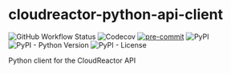 # cloudreactor-python-api-client

![GitHub Workflow Status](https://img.shields.io/github/workflow/status/CloudReactor/cloudreactor-python-api-client/CI)
![Codecov](https://img.shields.io/codecov/c/github/CloudReactor/cloudreactor-python-api-client)
[![pre-commit](https://img.shields.io/badge/pre--commit-enabled-brightgreen?logo=pre-commit&logoColor=white)](https://github.com/pre-commit/pre-commit)
![PyPI](https://img.shields.io/pypi/v/cloudreactor-python-api-client)
![PyPI - Python Version](https://img.shields.io/pypi/pyversions/cloudreactor-python-api-client)
![PyPI - License](https://img.shields.io/pypi/l/!%5BPyPI%5D(https://img.shields.io/pypi/v/cloudreactor-python-api-client))

Python client for the CloudReactor API

